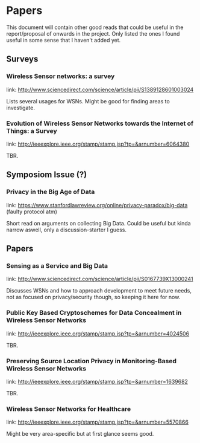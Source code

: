 # Papers

This document will contain other good reads that could be useful in the report/proposal of onwards in the project. Only listed the ones I found useful in some sense that I haven't added yet.

## Surveys

### Wireless Sensor networks: a survey

link: http://www.sciencedirect.com/science/article/pii/S1389128601003024

Lists several usages for WSNs. Might be good for finding areas to investigate.

### Evolution of Wireless Sensor Networks towards the Internet of Things: a Survey 

link: http://ieeexplore.ieee.org/stamp/stamp.jsp?tp=&arnumber=6064380

TBR.

## Symposiom Issue (?)

### Privacy in the Big Age of Data

link: https://www.stanfordlawreview.org/online/privacy-paradox/big-data (faulty protocol atm)

Short read on arguments on collecting Big Data. Could be useful but kinda narrow aswell, only a discussion-starter I guess.

## Papers

### Sensing as a Service and Big Data

link: http://www.sciencedirect.com/science/article/pii/S0167739X13000241

Discusses WSNs and how to approach development to meet future needs, not as focused on privacy/security though, so keeping it here for now.

### Public Key Based Cryptoschemes for Data Concealment in Wireless Sensor Networks

link: http://ieeexplore.ieee.org/stamp/stamp.jsp?tp=&arnumber=4024506

TBR.

### Preserving Source Location Privacy in Monitoring-Based Wireless Sensor Networks

link: http://ieeexplore.ieee.org/stamp/stamp.jsp?tp=&arnumber=1639682

TBR.

### Wireless Sensor Networks for Healthcare

link: http://ieeexplore.ieee.org/stamp/stamp.jsp?tp=&arnumber=5570866

Might be very area-specific but at first glance seems good.
